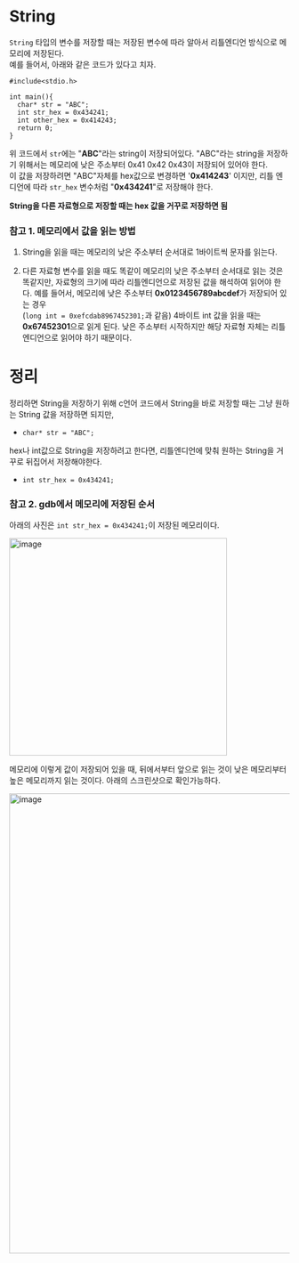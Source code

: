 # String

`String` 타입의 변수를 저장할 때는 저장된 변수에 따라 알아서 리틀엔디언 방식으로 메모리에 저장된다.  
예를 들어서, 아래와 같은 코드가 있다고 치자.
```
#include<stdio.h>

int main(){
  char* str = "ABC";
  int str_hex = 0x434241;
  int other_hex = 0x414243;
  return 0;
}
```

위 코드에서 `str`에는 "**ABC**"라는 string이 저장되어있다. "ABC"라는 string을 저장하기 위해서는 메모리에 낮은 주소부터 0x41 0x42 0x43이 저장되어 있어야 한다.  
이 값을 저장하려면 "ABC"자체를 hex값으로 변경하면 '**0x414243**' 이지만, 리틀 엔디언에 따라 `str_hex` 변수처럼 "**0x434241**"로 저장해야 한다.

**String을 다른 자료형으로 저장할 때는 hex 값을 거꾸로 저장하면 됨**
### 참고 1. 메모리에서 값을 읽는 방법

1. String을 읽을 때는 메모리의 낮은 주소부터 순서대로 1바이트씩 문자를 읽는다.

2. 다른 자료형 변수를 읽을 때도 똑같이 메모리의 낮은 주소부터 순서대로 읽는 것은 똑같지만, 자료형의 크기에 따라 리틀엔디언으로 저장된 값을 해석하여 읽어야 한다.
예를 들어서, 메모리에 낮은 주소부터 **0x0123456789abcdef**가 저장되어 있는 경우  
(`long int = 0xefcdab8967452301;`과 같음) 4바이트 int 값을 읽을 때는 **0x67452301**으로 읽게 된다. 낮은 주소부터 시작하지만 해당 자료형 자체는 리틀엔디언으로 읽어야 하기 때문이다.

# 정리

정리하면 String을 저장하기 위해 c언어 코드에서 String을 바로 저장할 때는 그냥 원하는 String 값을 저장하면 되지만,    
- `char* str = "ABC";`  

hex나 int값으로 String을 저장하려고 한다면, 리틀엔디언에 맞춰 원하는 String을 거꾸로 뒤집어서 저장해야한다.
- `int str_hex = 0x434241;`

### 참고 2. gdb에서 메모리에 저장된 순서

아래의 사진은 `int str_hex = 0x434241;`이 저장된 메모리이다.

<img width="391" alt="image" src="https://github.com/juhyeongkim527/Dreamhack-Study/assets/138116436/02c007a9-76f3-4c4d-a149-c998bb083302">

메모리에 이렇게 값이 저장되어 있을 때, 뒤에서부터 앞으로 읽는 것이 낮은 메모리부터 높은 메모리까지 읽는 것이다. 아래의 스크린샷으로 확인가능하다.

<img width="827" alt="image" src="https://github.com/juhyeongkim527/Dreamhack-Study/assets/138116436/03096e04-7425-4773-88a6-021325388f76">

